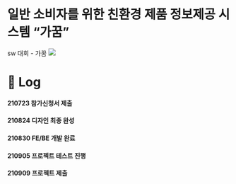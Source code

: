 # 일반 소비자를 위한 친환경 제품 정보제공 시스템 “가꿈” 
sw 대회 - 가꿈
<img src="https://www.notion.so/image/https%3A%2F%2Fs3-us-west-2.amazonaws.com%2Fsecure.notion-static.com%2Fff771cf0-3121-4d78-a7be-8ad4cbb981b7%2F%ED%99%94%EB%A9%B4.png?table=block&id=64a9e63c-b566-4a40-b97f-a89916f0f8b2&spaceId=5ed0755e-5067-4c9a-8811-fcf0a1e2193e&width=2000&userId=a846a7ff-bb6e-42d6-b9f5-62d2265b38de&cache=v2">


# 📅 Log
#### 210723 참가신청서 제출
#### 210824 디자인 최종 완성
#### 210830 FE/BE 개발 완료
#### 210905 프로젝트 테스트 진행
#### 210909 프로젝트 제출
